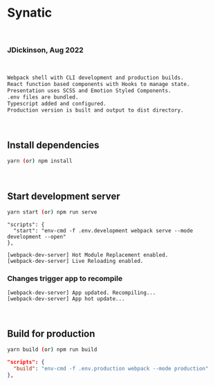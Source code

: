 # Synatic

<br>

### JDickinson, Aug 2022

<br>

```BASH
Webpack shell with CLI development and production builds.
React function based components with Hooks to manage state.
Presentation uses SCSS and Emotion Styled Components.
.env files are bundled.
Typescript added and configured.
Production version is built and output to dist directory.
```

<br>

## Install dependencies

```BASH
yarn (or) npm install
```

<br>

## Start development server

```BASH
yarn start (or) npm run serve
```

```JS
"scripts": {
  "start": "env-cmd -f .env.development webpack serve --mode development --open"
},

[webpack-dev-server] Hot Module Replacement enabled.
[webpack-dev-server] Live Reloading enabled.
```

### Changes trigger app to recompile

```JS
[webpack-dev-server] App updated. Recompiling...
[webpack-dev-server] App hot update...
```

<br>

## Build for production

```BASH
yarn build (or) npm run build
```

```JSON
"scripts": {
  "build": "env-cmd -f .env.production webpack --mode production"
},
```
